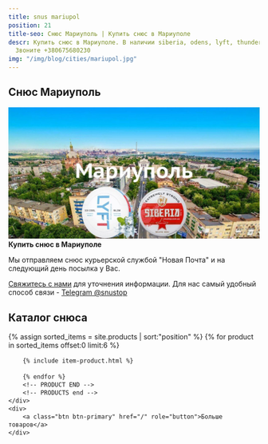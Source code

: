 ```yaml
---
title: snus mariupol
position: 21
title-seo: Снюс Мариуполь | Купить снюс в Мариуполе
descr: Купить снюс в Мариуполе. В наличии siberia, odens, lyft, thunder, general и другие.
  Звоните +380675680230
img: "/img/blog/cities/mariupol.jpg"
---
```


<section class="mb-4">
	<h1>Снюс Мариуполь</h1>
	<div class="row">
		<div class="col-md-7">
			<img class="img-fluid" src="/img/blog/cities/mariupol.jpg" alt="Снюс в Мариуполе">
		</div>
		<div class="col-md-5">
			<strong>Купить снюс в Мариуполе</strong>
			<p>Мы отправляем снюс курьерской службой "Новая Почта" и на следующий день посылка у Вас.</p>
			<p><a href="#contactModal" data-toggle="modal" data-target="#contactModal">Свяжитесь с нами</a> для уточнения информации. Для нас самый удобный способ связи - <a href="//t.me/snustop" target="_blank" title="Telegram"><i class="icon-telegram"></i>Telegram @snustop</a></p>
		</div>
	</div>
</section>

<section class="mb-4">
	<h2>Каталог снюса</h2>
	<div class="row catalog">
		<!-- PRODUCTS start -->
		<!-- PRODUCT START -->
		{% assign sorted_items = site.products | sort:"position" %}
		{% for product in sorted_items offset:0 limit:6 %}
		
		{% include item-product.html %}

		{% endfor %}
		<!-- PRODUCT END -->
		<!-- PRODUCTS end -->
	</div>
	<div>
		<a class="btn btn-primary" href="/" role="button">Больше товаров</a>
	</div>
</section>